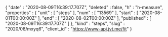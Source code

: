 {
  "date" : "2020-08-09T16:39:17.707Z",
  "deleted" : false,
  "h" : "h-measure",
  "properties" : {
    "unit" : [ "steps" ],
    "num" : [ "13569" ],
    "start" : [ "2020-08-01T00:00:00Z" ],
    "end" : [ "2020-08-02T00:00:00Z" ],
    "published" : [ "2020-08-09T16:39:17.707Z" ]
  },
  "kind" : "steps",
  "slug" : "2020/08/mxyq6",
  "client_id" : "https://www-api.jvt.me/fit"
}
